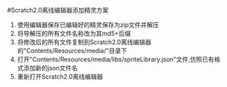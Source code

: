 #Scratch2.0离线编辑器添加精灵方案

1. 使用编辑器保存已编辑好的精灵保存为zip文件并解压
2. 将导解压的所有文件名称改为其md5+后缀
3. 将修改后的所有文件复制到Scratch2.0离线编辑器的"Contents/Resources/media/"目录下
4. 打开"Contents/Resources/media/libs/spriteLibrary.json"文件,仿照已有格式添加新的json文件名
5. 重新打开Scratch2.0离线编辑器